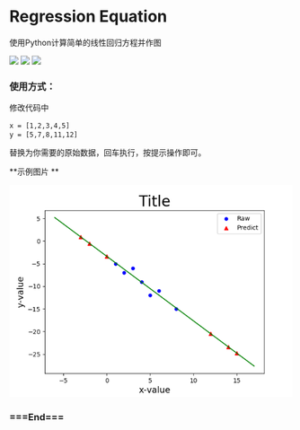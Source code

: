 # Regression Equation
使用Python计算简单的线性回归方程并作图
<p align="left">
<img src="https://img.shields.io/github/license/hui-shao/python-toolkit?color=orange&style=flat-square">
<img src="https://img.shields.io/badge/python-3.x-blueviolet.svg?longCache=true&style=flat-square">
<img src="https://img.shields.io/badge/Platform-Windows%20%20%7C%20Linux-blue.svg?longCache=true&style=flat-square">
</p>

### 使用方式：

修改代码中

    x = [1,2,3,4,5]
    y = [5,7,8,11,12]

替换为你需要的原始数据，回车执行，按提示操作即可。

**示例图片 **

![example](https://raw.githubusercontent.com/hui-shao/python-toolkit/master/Statistics/result.png "result")


### ===End===

